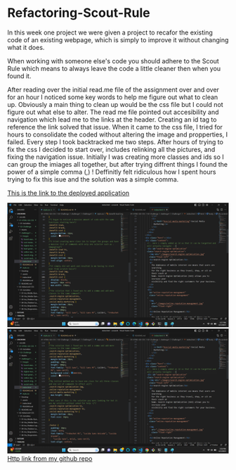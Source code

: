 # Refactoring-Scout-Rule

In this week one project we were given a project to recafor the existing code of an existing webpage, which is simply to improve it without changing what it does.

When working with someone else's code you should adhere to the Scout Rule which means to always leave the code a little cleaner then when you found it.

After reading over the initial read.me file of the assignment over and over for an hour I noticed some key words to help me figure out what to clean up. Obviously a main thing to clean up would be the css file but I could not figure out what else to alter. The read me file pointed out accesibility and navigation which lead me to the links at the header. Creating an id tag to reference the link solved that issue. When it came to the css file, I tried for hours to consolidate the coded without altering the image and propperties, I failed. Every step I took backtracked me two steps. After hours of trying to fix the css I decided to start over, includes relinking all the pictures, and fixing the navigation issue. Initially I was creating more classes and ids so I can group the imiages all together, but after trying diffrent things I found the power of a simple comma (,) ! Deffinitly felt ridiculous how I spent hours trying to fix this isue and the solution was a simple comma.

[This is the link to the deployed application](http://127.0.0.1:5501/01-HTML-Git-CSS/02-Challenge/challenge1/Challenge1/index.html#social-media-marketing)

![screenshot of code](./images/refactoringpart1.png)
![second screenshot of code](./images/refactoringpart2.png)
[Http link from my github repo](https://github.com/Kenlau94/Refactoring-Scout-Rule.git)
